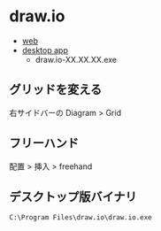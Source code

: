 # draw.io
- [web](https://www.draw.io/)
- [desktop app](https://github.com/jgraph/drawio-desktop/releases)
    - draw.io-XX.XX.XX.exe

## グリッドを変える
右サイドバーの Diagram > Grid

## フリーハンド
配置 > 挿入 > freehand

## デスクトップ版バイナリ
`C:\Program Files\draw.io\draw.io.exe`


